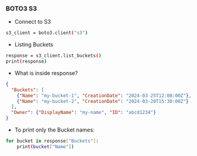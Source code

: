 ### BOTO3 S3 ###
- Connect to S3
```bash
s3_client = boto3.client("s3")
```

- Listing Buckets
```bash
response = s3_client.list_buckets()
print(response)
```

- What is inside response?
```json
{
  "Buckets": [
    {"Name": "my-bucket-1", "CreationDate": "2024-03-25T12:00:00Z"},
    {"Name": "my-bucket-2", "CreationDate": "2024-03-20T15:30:00Z"}
  ],
  "Owner": {"DisplayName": "my-name", "ID": "abcd1234"}
}
```

- To print only the Bucket names:
```bash
for bucket in response["Buckets"]:
    print(bucket["Name"])
```
